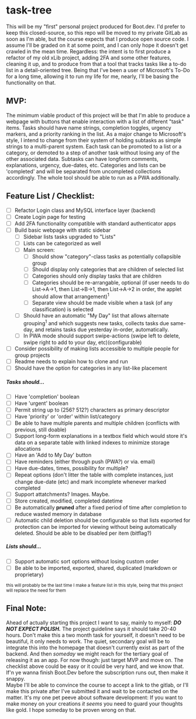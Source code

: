 # task-tree
This will be my "first" personal project produced for Boot.dev. I'd prefer to keep this closed-source, so this repo will be moved to my private GitLab as soon as I'm able, but the course expects that I produce open source code. I assume I'll be graded on it at some point, and I can only hope it doesn't get crawled in the mean time. Regardless: the intent is to first produce a refactor of my old xLib project, adding 2FA and some other features, cleaning it up, and to produce from that a tool that tracks tasks like a to-do list in a detail-oriented tree. Being that I've been a user of Microsoft's To-Do for a long time, allowing it to run my life for me, nearly, I'll be basing the functionality on that.

## MVP:
The minimum viable product of this project will be that I'm able to produce a webpage with buttons that enable interaction with a list of different "task" items. Tasks should have name strings, completion toggles, urgency markers, and a priority ranking in the list. As a major change to Microsoft's style, I intend to change from their system of holding subtasks as simple strings to a multi-parent system. Each task can be promoted to a list or a category, or demoted to a step of another task without losing any of the other associated data. Subtasks can have longform comments, explanations, urgency, due-dates, etc. Categories and lists can be 'completed' and will be separated from uncompleted collections accordingly. The whole tool should be able to run as a PWA additionally.

## Feature List / Checklist:
- [ ] Refactor Login class and MySQL interface layer (backend)
- [ ] Create Login page for testing
- [ ] Add 2FA functionality compatible with standard authenticator apps
- [ ] Build basic webpage with static sidebar
  - [ ] Sidebar lists tasks upgraded to "Lists"
  - [ ] Lists can be categorized as well
  - [ ] Main screen:
    - [ ] Should show "category"-class tasks as potentially collapsible group
    - [ ] Should display only categories that are children of selected list
    - [ ] Categories should only display tasks that are children
    - [ ] Categories should be re-arrangable, optional (if user needs to do List->A->1, then List->B->1, then List->A->2 in order, the applet should allow that arrangement)<sup>1</sup>
    - [ ] Separate view should be made visible when a task (of any classification) is selected
  - [ ] Should have an automatic "My Day" list that allows alternate grouping<sup>1</sup> and which suggests new tasks, collects tasks due same-day, and retains tasks due yesterday in-order, automatically.
  - [ ] In PWA mode should support swipe-actions (swipe left to delete, swipe right to add to your day, etc)(configurable)
- [ ] Consider possibility of making lists accessible to multiple people for group projects
- [ ] Readme needs to explain how to clone and run
- [ ] Should have the option for categories in any list-like placement

##### Tasks should...
- [ ] Have 'completion' boolean
- [ ] Have 'urgent' boolean
- [ ] Permit string up to (256? 512?) characters as primary descriptor
- [ ] Have 'priority' or 'order' within list/category
- [ ] Be able to have multiple parents and multiple children (conflicts with previous, still doable)
- [ ] Support long-form explanations in a textbox field which would store it's data on a separate table with linked indexes to minimize storage allocations
- [ ] Have an 'Add to My Day' button
- [ ] Have reminders (either through push (PWA?) or via. email)
- [ ] Have due-dates, times, possibility for multiple?
- [ ] Repeat options (don't litter the table with complete instances, just change due-date (etc) and mark incomplete whenever marked completed
- [ ] Support attatchments? Images. Maybe.
- [ ] Store created, modified, completed datetime
- [ ] Be automatically **pruned** after a fixed period of time after completion to reduce wasted memory in database
- [ ] Automatic child deletion should be configurable so that lists exported for protection can be imported for viewing without being automatically deleted. Should be able to be disabled per item (bitflag?)

##### Lists should...
- [ ] Support automatic sort options without losing custom order
- [ ] Be able to be imported, exported, shared, duplicated (markdown or proprietary)

<sub>this will probably be the last time I make a feature list in this style, being that this project will replace the need for them</sub>

## Final Note:
Ahead of actually starting this project I want to say, mainly to myself: ***DO NOT EXPECT POLISH.*** The project guideline says it should take 20-40 hours. Don't make this a two month task for yourself, it doesn't need to be beautiful, it only needs to work. The quiet, secondary goal will be to integrate this into the homepage that doesn't currently exist as part of the backend. And then *someday* we might reach for the tertiary goal of releasing it as an app. For now though: just target MVP and move on. The checklist above could be easy or it could be very hard, and we know that. If'n ye wanna finish Boot.Dev before the subscription runs out, then make it snappy.  
Maybe I'll be able to convince the course to accept a link to the gitlab, or I'll make this private after I've submitted it and wait to be contacted on the matter. It's my one pet peeve about software development: If you want to make money on your creations *it seems* you need to guard your thoughts like gold. I hope someday to be proven wrong on that.